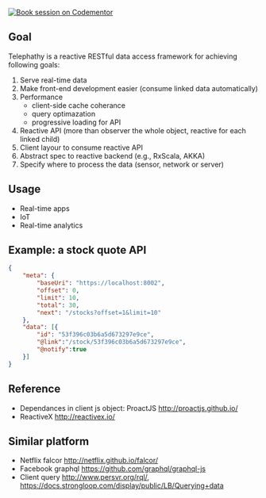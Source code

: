 [![Book session on Codementor](https://cdn.codementor.io/badges/book_session_github.svg)](https://www.codementor.io/homerquan?utm_source=github&utm_medium=button&utm_term=homerquan&utm_campaign=github)

## Goal
Telephathy is a reactive RESTful data access framework for achieving following goals:

1. Serve real-time data 
1. Make front-end development easier (consume linked data automatically)
1. Performance
	* client-side cache coherance
	* query optimazation
	* progressive loading for API 	
1. Reactive API (more than observer the whole object, reactive for each linked child)
1. Client layour to consume reactive API
1. Abstract spec to reactive backend (e.g., RxScala, AKKA)
1. Specify where to process the data (sensor, network or server) 

## Usage

* Real-time apps
* IoT
* Real-time analytics

## Example: a stock quote API

```json
{
	"meta": {
		"baseUri": "https://localhost:8002",
		"offset": 0,
		"limit": 10,
		"total": 30,
		"next": "/stocks?offset=1&limit=10"
	},
	"data": [{
		"id": "53f396c03b6a5d673297e9ce",
		"@link":"/stock/53f396c03b6a5d673297e9ce",
		"@notify":true
	}]
}
```

## Reference

* Dependances in client js object: ProactJS http://proactjs.github.io/
* ReactiveX http://reactivex.io/

## Similar platform

* Netflix falcor http://netflix.github.io/falcor/
* Facebook graphql https://github.com/graphql/graphql-js
* Client query http://www.persvr.org/rql/, https://docs.strongloop.com/display/public/LB/Querying+data
